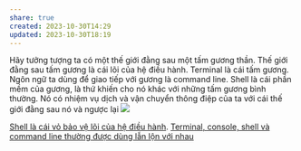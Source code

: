 ```yaml
---
share: true
created: 2023-10-30T14:29
updated: 2023-10-30T18:19
---
```

Hãy tưởng tượng ta có một thế giới đằng sau một tấm gương thần. Thế giới đằng sau tấm gương là cái lõi của hệ điều hành. Terminal là cái tấm gương. Ngôn ngữ ta dùng để giao tiếp với gương là command line. Shell là cái phần mềm của gương, là thứ khiến cho nó khác với những tấm gương bình thường. Nó có nhiệm vụ dịch và vận chuyển thông điệp của ta với cái thế giới đằng sau nó và ngược lại
![](https://thumbs.dreamstime.com/b/magic-portal-green-plants-fantasy-fern-ivy-night-79779455.jpg) 

[Shell là cái vỏ bảo vệ lõi của hệ điều hành](./Shell%20l%C3%A0%20c%C3%A1i%20v%E1%BB%8F%20b%E1%BA%A3o%20v%E1%BB%87%20l%C3%B5i%20c%E1%BB%A7a%20h%E1%BB%87%20%C4%91i%E1%BB%81u%20h%C3%A0nh.md). [Terminal, console, shell và command line thường được dùng lẫn lộn với nhau](./Terminal,%20console,%20shell%20v%C3%A0%20command%20line%20th%C6%B0%E1%BB%9Dng%20%C4%91%C6%B0%E1%BB%A3c%20d%C3%B9ng%20l%E1%BA%ABn%20l%E1%BB%99n%20v%E1%BB%9Bi%20nhau.md)
